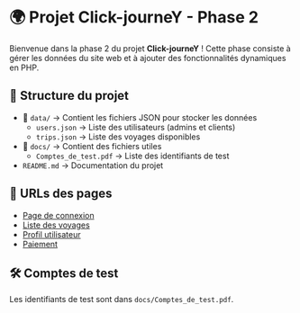 # 🌍 Projet Click-journeY - Phase 2  

Bienvenue dans la phase 2 du projet **Click-journeY** ! Cette phase consiste à gérer les données du site web et à ajouter des fonctionnalités dynamiques en PHP.  

## 📂 Structure du projet  

- 📁 `data/` → Contient les fichiers JSON pour stocker les données  
  - `users.json` → Liste des utilisateurs (admins et clients)  
  - `trips.json` → Liste des voyages disponibles  
- 📁 `docs/` → Contient des fichiers utiles  
  - `Comptes_de_test.pdf` → Liste des identifiants de test  
- `README.md` → Documentation du projet  

## 🔗 URLs des pages  

- [Page de connexion](connexion.php)  
- [Liste des voyages](voyages.php)  
- [Profil utilisateur](profil.php)  
- [Paiement](paiement.php)  

## 🛠 Comptes de test  

Les identifiants de test sont dans `docs/Comptes_de_test.pdf`.  
